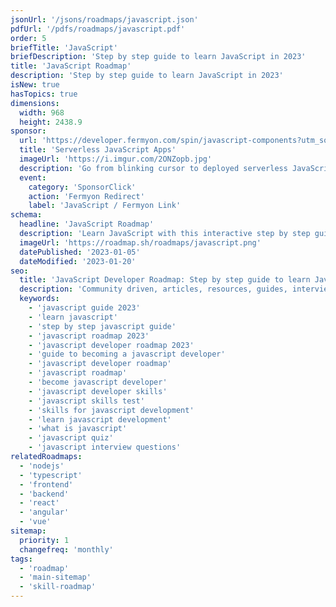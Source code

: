 ```yaml
---
jsonUrl: '/jsons/roadmaps/javascript.json'
pdfUrl: '/pdfs/roadmaps/javascript.pdf'
order: 5
briefTitle: 'JavaScript'
briefDescription: 'Step by step guide to learn JavaScript in 2023'
title: 'JavaScript Roadmap'
description: 'Step by step guide to learn JavaScript in 2023'
isNew: true
hasTopics: true
dimensions:
  width: 968
  height: 2438.9
sponsor:
  url: 'https://developer.fermyon.com/spin/javascript-components?utm_source=javascript&utm_medium=banner&utm_campaign=roadmap-sh'
  title: 'Serverless JavaScript Apps'
  imageUrl: 'https://i.imgur.com/2ONZopb.jpg'
  description: 'Go from blinking cursor to deployed serverless JavaScript apps in 66 seconds with Fermyon Cloud'
  event:
    category: 'SponsorClick'
    action: 'Fermyon Redirect'
    label: 'JavaScript / Fermyon Link'
schema:
  headline: 'JavaScript Roadmap'
  description: 'Learn JavaScript with this interactive step by step guide in 2023. We also have resources and short descriptions attached to the roadmap items so you can get everything you want to learn in one place.'
  imageUrl: 'https://roadmap.sh/roadmaps/javascript.png'
  datePublished: '2023-01-05'
  dateModified: '2023-01-20'
seo:
  title: 'JavaScript Developer Roadmap: Step by step guide to learn JavaScript'
  description: 'Community driven, articles, resources, guides, interview questions, quizzes for javascript development. Learn to become a modern JavaScript developer by following the steps, skills, resources and guides listed in this roadmap.'
  keywords:
    - 'javascript guide 2023'
    - 'learn javascript'
    - 'step by step javascript guide'
    - 'javascript roadmap 2023'
    - 'javascript developer roadmap 2023'
    - 'guide to becoming a javascript developer'
    - 'javascript developer roadmap'
    - 'javascript roadmap'
    - 'become javascript developer'
    - 'javascript developer skills'
    - 'javascript skills test'
    - 'skills for javascript development'
    - 'learn javascript development'
    - 'what is javascript'
    - 'javascript quiz'
    - 'javascript interview questions'
relatedRoadmaps:
  - 'nodejs'
  - 'typescript'
  - 'frontend'
  - 'backend'
  - 'react'
  - 'angular'
  - 'vue'
sitemap:
  priority: 1
  changefreq: 'monthly'
tags:
  - 'roadmap'
  - 'main-sitemap'
  - 'skill-roadmap'
---
```

